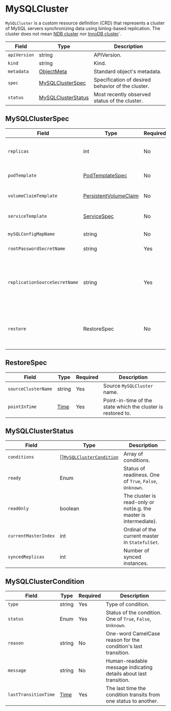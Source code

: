 # MySQLCluster

`MySQLCluster` is a custom resource definition (CRD) that represents a cluster of MySQL servers synchronizing data using binlog-based replication.  The cluster does not mean [NDB cluster](https://dev.mysql.com/doc/refman/8.0/en/mysql-cluster.html) nor [InnoDB cluster](https://dev.mysql.com/doc/refman/8.0/en/mysql-innodb-cluster-userguide.html)`.

| Field        | Type                                      | Description                                       |
| ------------ | ----------------------------------------- | ------------------------------------------------- |
| `apiVersion` | string                                    | APIVersion.                                       |
| `kind`       | string                                    | Kind.                                             |
| `metadata`   | [ObjectMeta]                              | Standard object's metadata.                       |
| `spec`       | [MySQLClusterSpec](#MySQLClusterSpec)     | Specification of desired behavior of the cluster. |
| `status`     | [MySQLClusterStatus](#MySQLClusterStatus) | Most recently observed status of the cluster.     |

MySQLClusterSpec
----------------

| Field                         | Type                    | Required | Description                                                                                                                                                           |
| ----------------------------- | ----------------------- | -------- | --------------------------------------------------------------------------------------------------------------------------------------------------------------------- |
| `replicas`                    | int                     | No       | The number of instances. Available values are 1, 3, and 5. Default value is 1.                                                                                        |
| `podTemplate`                 | [PodTemplateSpec]       | No       | `Pod` template for MySQL server container.                                                                                                                            |
| `volumeClaimTemplate`         | [PersistentVolumeClaim] | No       | `PersistentVolumeClaim` template for MySQL server container.                                                                                                          |
| `serviceTemplate`             | [ServiceSpec]           | No       | `Service` template for endpoints of MySQL server containers.                                                                                                          |
| `mySQLConfigMapName`          | string                  | No       | `ConfigMap` name of MySQL config.                                                                                                                                     |
| `rootPasswordSecretName`      | string                  | Yes      | `Secret` name for root user.                                                                                                                                          |
| `replicationSourceSecretName` | string                  | Yes      | `Secret` name which contains replication source info. Keys must appear in [options].<br/> If this field is given, the `MySQLCluster` works as an intermediate master. |
| `restore`                     | RestoreSpec             | No       | Spec to perform PiTR from existing cluster. If this field is filled, start restoring. This field is unable to be updated.                                             |

RestoreSpec
-----------

| Field               | Type   | Required | Description                                                  |
| ------------------- | ------ | -------- | ------------------------------------------------------------ |
| `sourceClusterName` | string | Yes      | Source `MySQLCluster` name.                                  |
| `pointInTime`       | [Time] | Yes      | Point-in-time of the state which the cluster is restored to. |

MySQLClusterStatus
-------------

| Field                | Type                                                | Description                                                       |
| -------------------- | --------------------------------------------------- | ----------------------------------------------------------------- |
| `conditions`         | [][`MySQLClusterCondition`](#MySQLClusterCondition) | Array of conditions.                                              |
| `ready`              | Enum                                                | Status of readiness. One of `True`, `False`, `Unknown`.           |
| `readOnly`           | boolean                                             | The cluster is read-only or not(e.g. the master is intermediate). |
| `currentMasterIndex` | int                                                 | Ordinal of the current master in `StatefulSet`.                   |
| `syncedReplicas`     | int                                                 | Number of synced instances.                                       |

MySQLClusterCondition
----------------

| Field                | Type   | Required | Description                                                      |
| -------------------- | ------ | -------- | ---------------------------------------------------------------- |
| `type`               | string | Yes      | Type of condition.                                               |
| `status`             | Enum   | Yes      | Status of the condition. One of `True`, `False`, `Unknown`.      |
| `reason`             | string | No       | One-word CamelCase reason for the condition's last transition.   |
| `message`            | string | No       | Human-readable message indicating details about last transition. |
| `lastTransitionTime` | [Time] | Yes      | The last time the condition transits from one status to another. |

[ObjectMeta]: https://kubernetes.io/docs/reference/generated/kubernetes-api/v1.17/#objectmeta-v1-meta
[Time]: https://kubernetes.io/docs/reference/generated/kubernetes-api/v1.17/#time-v1-meta
[PersistentVolumeClaim]: https://kubernetes.io/docs/reference/generated/kubernetes-api/v1.17/#persistentvolumeclaim-v1-core
[PodTemplateSpec]: https://kubernetes.io/docs/reference/generated/kubernetes-api/v1.17/#podtemplatespec-v1-core
[ServiceSpec]: https://kubernetes.io/docs/reference/generated/kubernetes-api/v1.17/#servicespec-v1-core
